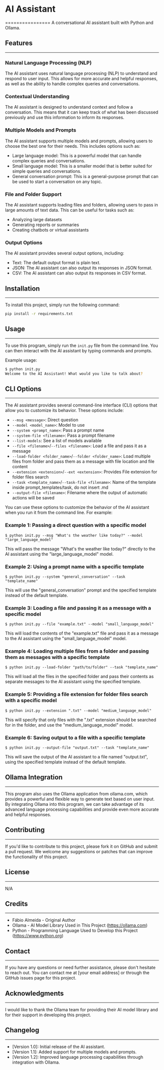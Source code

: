 # AI Assistant
================
A conversational AI assistant built with Python and Ollama.

## Features
----------------
### Natural Language Processing (NLP)
The AI assistant uses natural language processing (NLP) to understand and respond to user input. This allows for more accurate and helpful responses, as well as the ability to handle complex queries and conversations.

### Contextual Understanding
The AI assistant is designed to understand context and follow a conversation. This means that it can keep track of what has been discussed previously and use this information to inform its responses.

### Multiple Models and Prompts
The AI assistant supports multiple models and prompts, allowing users to choose the best one for their needs. This includes options such as:

* Large language model: This is a powerful model that can handle complex queries and conversations.
* Small language model: This is a smaller model that is better suited for simple queries and conversations.
* General conversation prompt: This is a general-purpose prompt that can be used to start a conversation on any topic.

### File and Folder Support
The AI assistant supports loading files and folders, allowing users to pass in large amounts of text data. This can be useful for tasks such as:

* Analyzing large datasets
* Generating reports or summaries
* Creating chatbots or virtual assistants

### Output Options
The AI assistant provides several output options, including:

* Text: The default output format is plain text.
* JSON: The AI assistant can also output its responses in JSON format.
* CSV: The AI assistant can also output its responses in CSV format.

## Installation
-----------------
To install this project, simply run the following command:
```bash
pip install -r requirements.txt
```

## Usage
--------------
To use this program, simply run the `init.py` file from the command line. You can then interact with the AI assistant by typing commands and prompts.

Example usage:
```bash
$ python init.py
Welcome to the AI Assistant! What would you like to talk about?
```
## CLI Options
----------------
The AI assistant provides several command-line interface (CLI) options that allow you to customize its behavior. These options include:

* `--msg <message>`: Direct question
* `--model <model_name>`: Model to use
* `--system <prompt_name>`: Pass a prompt name
* `--system-file <filename>`: Pass a prompt filename
* `--list-models`: See a list of models available
* `--file <filename>`/`--files <filename>`: Load a file and pass it as a message
* `--load-folder <folder_name>`/`--folder <folder_name>`: Load multiple files from folder and pass them as a message with file location and file content
* `--extension <extension>`/`--ext <extension>`: Provides File extension for folder files search
* `--task <template_name>`/`--task-file <filename>`: Name of the template inside prompt_templates/task, do not insert .md
* `--output-file <filename>`: Filename where the output of automatic actions will be saved

You can use these options to customize the behavior of the AI assistant when you run it from the command line. For example:

### Example 1: Passing a direct question with a specific model
```
$ python init.py --msg "What's the weather like today?" --model "large_language_model"
```
This will pass the message "What's the weather like today?" directly to the AI assistant using the "large_language_model" model.

### Example 2: Using a prompt name with a specific template
```
$ python init.py --system "general_conversation" --task "template_name"
```
This will use the "general_conversation" prompt and the specified template instead of the default template.

### Example 3: Loading a file and passing it as a message with a specific model
```
$ python init.py --file "example.txt" --model "small_language_model"
```
This will load the contents of the "example.txt" file and pass it as a message to the AI assistant using the "small_language_model" model.

### Example 4: Loading multiple files from a folder and passing them as messages with a specific template
```
$ python init.py --load-folder "path/to/folder" --task "template_name"
```
This will load all the files in the specified folder and pass their contents as separate messages to the AI assistant using the specified template.

### Example 5: Providing a file extension for folder files search with a specific model
```
$ python init.py --extension ".txt" --model "medium_language_model"
```
This will specify that only files with the ".txt" extension should be searched for in the folder, and use the "medium_language_model" model.

### Example 6: Saving output to a file with a specific template
```
$ python init.py --output-file "output.txt" --task "template_name"
```
This will save the output of the AI assistant to a file named "output.txt", using the specified template instead of the default template.

## Ollama Integration
---------------------
This program also uses the Ollama application from ollama.com, which provides a powerful and flexible way to generate text based on user input. By integrating Ollama into this program, we can take advantage of its advanced language processing capabilities and provide even more accurate and helpful responses.

## Contributing
----------------
If you'd like to contribute to this project, please fork it on GitHub and submit a pull request. We welcome any suggestions or patches that can improve the functionality of this project.

## License
-------------
N/A

## Credits
--------------
* Fábio Almeida - Original Author
* Ollama - AI Model Library Used in This Project (https://ollama.com)
* Python - Programming Language Used to Develop this Project (https://www.python.org)


## Contact
--------------

If you have any questions or need further assistance, please don't hesitate to reach out. You can contact me at [your email address] or through the GitHub issues page for this project.

## Acknowledgments
-----------------

I would like to thank the Ollama team for providing their AI model library and for their support in developing this project.

## Changelog
--------------

* [Version 1.0]: Initial release of the AI assistant.
* [Version 1.1]: Added support for multiple models and prompts.
* [Version 1.2]: Improved language processing capabilities through integration with Ollama.

